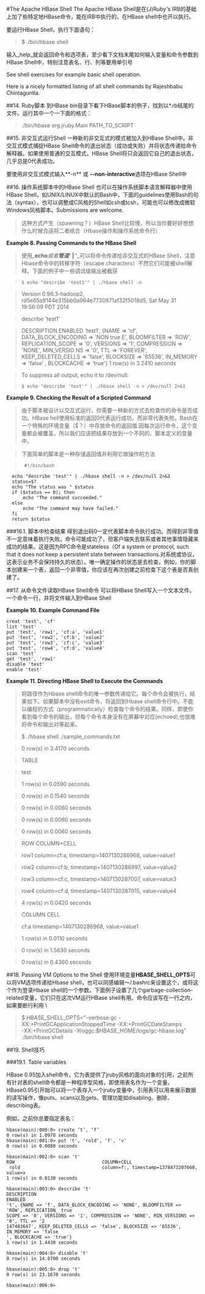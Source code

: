 #The Apache HBase Shell
The Apache HBase Shell是在(J)Ruby's IRB的基础上加了些特定地HBase命令，能在IRB中执行的，在HBase shell中也开以执行。

要运行HBase Shell，执行下面语句：
>  $ ./bin/hbase shell

输入_help_就会返回命令和选项表，至少看下文档末尾如何输入变量和命令参数到HBase Shell中，特别注意表名、行、列等要用单引号

See shell exercises for example basic shell operation.

Here is a nicely formatted listing of all shell commands by Rajeshbabu Chintaguntla.

##14. Ruby脚本
到HBase bin目录下看下HBase脚本的例子，找到以*.rb结尾的文件。运行其中一个一下面的格式：
> ./bin/hbase org.jruby.Main PATH_TO_SCRIPT

##15. 非交互式运行Shell
一种新的非交互式的模式被加入到HBase Shell中。非交互式模式捕捉HBase Shell命令的退出状态（成功或失败）并将状态传递给命令解释器。如果使用普通的交互模式，HBase Shell将只会返回它自己的退出状态，几乎总是0代表成功。

要使用非交互式模式输入**-n** 或 **--non-interactive**选项在HBase Shell中

##16. 操作系统脚本中的HBase Shell 
也可以在操作系统脚本语言解释器中使用HBase Shell，如UNIX/LINUX中默认的Bash中，下面的guidelines使用Bash的句法（syntax），也可以调整成C风格的Shell如csh或tcsh，可能也可以修改成微软Windows风格脚本。Submissions are welcome.

> 这种方式产生（spawning？）HBase Shell比较慢，所以当你要好好想想什么时候合适将二者结合（Hbase操作和操作系统命令行）

**Example 8. Passing Commands to the HBase Shell**

> 使用_**echo**_或者**管道**_**' | '**_可以将命令传递给非交互式的HBase Shell，注意Hbase命令中的转移字符（escape characters）不然它们可能被shell解释。下面的例子中一些调试级输出被截获

>     $ echo "describe 'test1'" | ./hbase shell -n

>    Version 0.98.3-hadoop2, rd5e65a9144e315bb0a964e7730871af32f5018d5, Sat May 31 19:56:09 PDT 2014

>    describe 'test1'

>    DESCRIPTION                                          ENABLED
>     'test1', {NAME => 'cf', DATA_BLOCK_ENCODING => 'NON true
>      E', BLOOMFILTER => 'ROW', REPLICATION_SCOPE => '0',
>       VERSIONS => '1', COMPRESSION => 'NONE', MIN_VERSIO
>      NS => '0', TTL => 'FOREVER', KEEP_DELETED_CELLS =>
>     'false', BLOCKSIZE => '65536', IN_MEMORY => 'false'
>      , BLOCKCACHE => 'true'}
>     1 row(s) in 3.2410 seconds

> To suppress all output, echo it to /dev/null:

>     $ echo "describe 'test'" | ./hbase shell -n > /dev/null 2>&1

**Example 9. Checking the Result of a Scripted Command**

> 由于脚本被设计以交互式运行，你需要一种新的方式去检查你的命令是否成功。HBase hell使用标准的返回0代表运行成功，而非零代表失败。Bash在一个特殊的环境变量（$？）中存放命令的返回值.因每次运行命令，这个变量都会被覆盖，所以我们应该把结果存放到一个不同的、脚本定义的变量中。

> 下面简单的脚本是一种存储返回值并利用它做操作的方法

>      #!/bin/bash
      echo "describe 'test'" | ./hbase shell -n > /dev/null 2>&1
      status=$?
      echo "The status was " $status
      if ($status == 0); then
          echo "The command succeeded."
      else
          echo "The command may have failed."
      fi
      return $status

###16.1. 脚本中检查结果
得到退出码0一定代表脚本命令执行成功。而得到非零值不一定意味着执行失败。命令可能成功了，但客户端失去联系或者其他事情隐藏来成功的结果。这是因为RPC命令是stateless（Of a system or protocol, such that it does not keep a persistent state between transactions.对系统或协议，这表示业务不会保持持久的状态）。唯一确定操作的状态是去检查。例如，你的脚本创建来一个表，返回一个非零值，你应该在再次创建之前检查下这个表是否真创建了。

##17. 从命令文件读取HBase Shell命令
可以将HBase Shell写入一个文本文件。一个命令一行，并将文件输入到HBase Shell

**Example 10. Example Command File**

    creat 'test', 'cf'
    list 'test'
    put 'test', 'row1', 'cf:a', 'value1'
    put 'test', 'row2', 'cf:b', 'value2'
    put 'test', 'row3', 'cf:c', 'value3'
    put 'test', 'row4', 'cf:d', 'value4'
    scan 'test'
    get 'test', 'row1'
    disable 'test'
    enable 'test'
    
**Example 11. Directing HBase Shell to Execute the Commands**

> 将路径作为Hbase shell命令的唯一参数传递给它。每个命令会被执行，结果如下。如果脚本中没有exit命令，将返回到Hbase shell命令行中。不能以编程的方式（programmatically）检查每个命令的结果。同样，即使你看到每个命令的输出，但每个命令本身没有在屏幕中对应(echoed),也很难将命令和输出对等起来。

>   $ ./hbase shell ./sample_commands.txt

>   0 row(s) in 3.4170 seconds

> TABLE

> test

> 1 row(s) in 0.0590 seconds

> 0 row(s) in 0.1540 seconds

> 0 row(s) in 0.0080 seconds

> 0 row(s) in 0.0060 seconds

> 0 row(s) in 0.0060 seconds 
 
> ROW                   COLUMN+CELL
 
> row1                 column=cf:a, timestamp=1407130286968, value=value1

> row2                 column=cf:b, timestamp=1407130286997, value=value2

> row3                 column=cf:c, timestamp=1407130287007, value=value3

> row4                 column=cf:d, timestamp=1407130287015, value=value4

> 4 row(s) in 0.0420 seconds

> COLUMN                CELL

>  cf:a                 timestamp=1407130286968, value=value1

> 1 row(s) in 0.0110 seconds

> 0 row(s) in 1.5630 seconds

> 0 row(s) in 0.4360 seconds

##18. Passing VM Options to the Shell
使用环境变量**HBASE_SHELL_OPTS**可以将VM选项传递给Hbase shell，也可以同感编辑～/.bashrc来设置这个，或将这个作为登录Hbase shell的一个参数。下面例子设置了几个garbage-collection-related变量，它们只在这次VM运行HBase shell有用。命令应该写在一行之内，如果要断行利用 \ 

> $ HBASE_SHELL_OPTS="-verbose:gc -XX:+PrintGCApplicationStoppedTime -XX:+PrintGCDateStamps \
  -XX:+PrintGCDetails -Xloggc:$HBASE_HOME/logs/gc-hbase.log" ./bin/hbase shell

##19. Shell技巧

###19.1. Table variables

HBase 0.95加入shell命令，它为表提供了jruby风格的面向对象的引用，之前所有针对表的shell命令都是一种程序型风格，即使用表名作为一个变量。HBase0.95引开始可以将一个表存入一个jruby变量中，引用表可以用来展示数据的读写操作，像puts、scans以及gets、管理功能如disabling、删除、describing表。

例如，之前你总要指定表名：

    hbase(main):000:0> create ‘t’, ‘f’
    0 row(s) in 1.0970 seconds
    hbase(main):001:0> put 't', 'rold', 'f', 'v'
    0 row(s) in 0.0080 seconds
    
    hbase(main):002:0> scan 't'
    ROW                                COLUMN+CELL
     rold                              column=f:, timestamp=1378473207660, value=v
    1 row(s) in 0.0130 seconds

    hbase(main):003:0> describe 't'
    DESCRIPTION                                                                           ENABLED
    't', {NAME => 'f', DATA_BLOCK_ENCODING => 'NONE', BLOOMFILTER => 'ROW', REPLICATION_ true
    SCOPE => '0', VERSIONS => '1', COMPRESSION => 'NONE', MIN_VERSIONS => '0', TTL => '2
    147483647', KEEP_DELETED_CELLS => 'false', BLOCKSIZE => '65536', IN_MEMORY => 'false
    ', BLOCKCACHE => 'true'}
    1 row(s) in 1.4430 seconds

    hbase(main):004:0> disable 't'
    0 row(s) in 14.8700 seconds

    hbase(main):005:0> drop 't'
    0 row(s) in 23.1670 seconds

    hbase(main):006:0>
